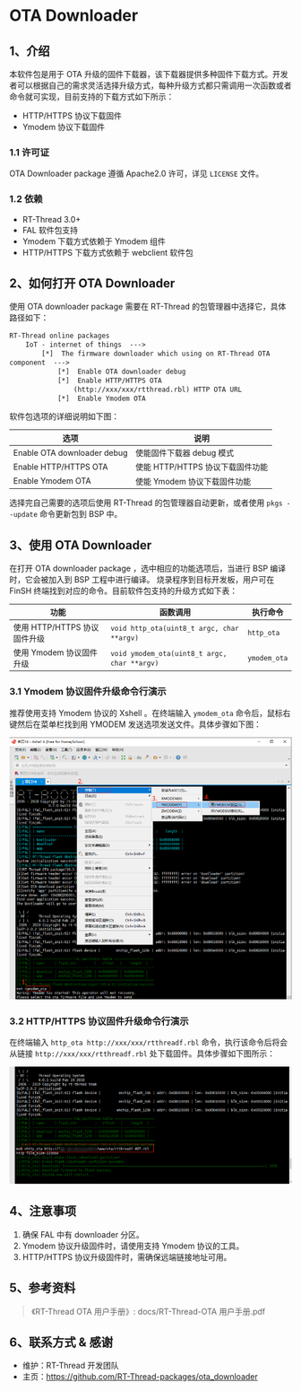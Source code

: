 # OTA Downloader

## 1、介绍

本软件包是用于 OTA 升级的固件下载器，该下载器提供多种固件下载方式。开发者可以根据自己的需求灵活选择升级方式，每种升级方式都只需调用一次函数或者命令就可实现，目前支持的下载方式如下所示：

 - HTTP/HTTPS 协议下载固件
 - Ymodem 协议下载固件

### 1.1 许可证

OTA Downloader package 遵循 Apache2.0 许可，详见 `LICENSE` 文件。

### 1.2 依赖

- RT-Thread 3.0+
- FAL 软件包支持
- Ymodem 下载方式依赖于 Ymodem 组件
- HTTP/HTTPS 下载方式依赖于 webclient 软件包

## 2、如何打开 OTA Downloader

使用 OTA downloader package 需要在 RT-Thread 的包管理器中选择它，具体路径如下：

```
RT-Thread online packages
    IoT - internet of things  --->
        [*]  The firmware downloader which using on RT-Thread OTA component  --->
            [*]  Enable OTA downloader debug
            [*]  Enable HTTP/HTTPS OTA
                (http://xxx/xxx/rtthread.rbl) HTTP OTA URL
            [*]  Enable Ymodem OTA
```

软件包选项的详细说明如下图：

| 选项 | 说明 |
|-|-|
| Enable OTA downloader debug | 使能固件下载器 debug 模式 |
| Enable HTTP/HTTPS OTA | 使能 HTTP/HTTPS 协议下载固件功能 |
| Enable Ymodem OTA | 使能 Ymodem 协议下载固件功能 |

选择完自己需要的选项后使用 RT-Thread 的包管理器自动更新，或者使用 `pkgs --update` 命令更新包到 BSP 中。

## 3、使用 OTA Downloader

在打开 OTA downloader package ，选中相应的功能选项后，当进行 BSP 编译时，它会被加入到 BSP 工程中进行编译。
烧录程序到目标开发板，用户可在 FinSH 终端找到对应的命令。目前软件包支持的升级方式如下表：

| 功能 | 函数调用 | 执行命令 |
|---|---|---|
| 使用 HTTP/HTTPS 协议固件升级 | `void http_ota(uint8_t argc, char **argv)` | `http_ota` |
| 使用 Ymodem 协议固件升级 | `void ymodem_ota(uint8_t argc, char **argv)` | `ymodem_ota` |

### 3.1 Ymodem 协议固件升级命令行演示

推荐使用支持 Ymodem 协议的 Xshell 。在终端输入 `ymodem_ota` 命令后，鼠标右键然后在菜单栏找到用 YMODEM 发送选项发送文件。具体步骤如下图：

![ymodem_ota](docs/figures/ymodem_ota.png)

### 3.2 HTTP/HTTPS 协议固件升级命令行演示

在终端输入 `http_ota http://xxx/xxx/rtthreadf.rbl` 命令，执行该命令后将会从链接 `http://xxx/xxx/rtthreadf.rbl` 处下载固件。具体步骤如下图所示：

![http_ota](docs/figures/http_ota.png)

## 4、注意事项

 1. 确保 FAL 中有 downloader 分区。
 2. Ymodem 协议升级固件时，请使用支持 Ymodem 协议的工具。
 3. HTTP/HTTPS 协议升级固件时，需确保远端链接地址可用。

## 5、参考资料

> 《RT-Thread OTA 用户手册》: docs/RT-Thread-OTA 用户手册.pdf

## 6、联系方式 & 感谢

* 维护：RT-Thread 开发团队
* 主页：https://github.com/RT-Thread-packages/ota_downloader
